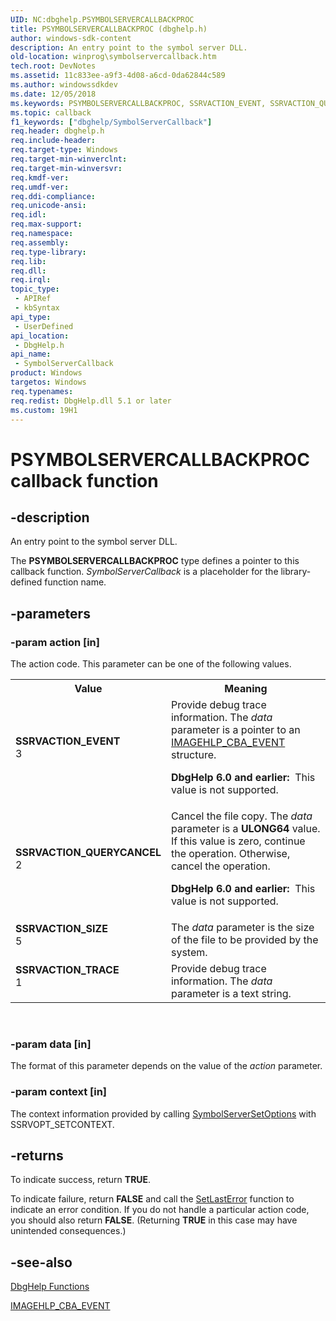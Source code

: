 ```yaml
---
UID: NC:dbghelp.PSYMBOLSERVERCALLBACKPROC
title: PSYMBOLSERVERCALLBACKPROC (dbghelp.h)
author: windows-sdk-content
description: An entry point to the symbol server DLL.
old-location: winprog\symbolservercallback.htm
tech.root: DevNotes
ms.assetid: 11c833ee-a9f3-4d08-a6cd-0da62844c589
ms.author: windowssdkdev
ms.date: 12/05/2018
ms.keywords: PSYMBOLSERVERCALLBACKPROC, SSRVACTION_EVENT, SSRVACTION_QUERYCANCEL, SSRVACTION_SIZE, SSRVACTION_TRACE, SymbolServerCallback, SymbolServerCallback callback, SymbolServerCallback callback function [Windows API], _win32_symbolservercallback, base.symbolservercallback, dbghelp/SymbolServerCallback, winprog.symbolservercallback
ms.topic: callback
f1_keywords: ["dbghelp/SymbolServerCallback"]
req.header: dbghelp.h
req.include-header: 
req.target-type: Windows
req.target-min-winverclnt: 
req.target-min-winversvr: 
req.kmdf-ver: 
req.umdf-ver: 
req.ddi-compliance: 
req.unicode-ansi: 
req.idl: 
req.max-support: 
req.namespace: 
req.assembly: 
req.type-library: 
req.lib: 
req.dll: 
req.irql: 
topic_type:
 - APIRef
 - kbSyntax
api_type:
 - UserDefined
api_location:
 - DbgHelp.h
api_name:
 - SymbolServerCallback
product: Windows
targetos: Windows
req.typenames: 
req.redist: DbgHelp.dll 5.1 or later
ms.custom: 19H1
---
```


# PSYMBOLSERVERCALLBACKPROC callback function


## -description


An entry point to the symbol server DLL.

The <b>PSYMBOLSERVERCALLBACKPROC</b> type defines a pointer to this callback function. 
<i>SymbolServerCallback</i> is a placeholder for the library-defined function name.


## -parameters




### -param action [in]

The action code. This parameter can be one of the following values.

<table>
<tr>
<th>Value</th>
<th>Meaning</th>
</tr>
<tr>
<td width="40%"><a id="SSRVACTION_EVENT"></a><a id="ssrvaction_event"></a><dl>
<dt><b>SSRVACTION_EVENT</b></dt>
<dt>3</dt>
</dl>
</td>
<td width="60%">
Provide debug trace information. The <i>data</i> parameter is a pointer to an <a href="https://docs.microsoft.com/windows/desktop/api/dbghelp/ns-dbghelp-_imagehlp_cba_event">IMAGEHLP_CBA_EVENT</a> structure.

<b>DbgHelp 6.0 and earlier:  </b>This value is not supported.

</td>
</tr>
<tr>
<td width="40%"><a id="SSRVACTION_QUERYCANCEL"></a><a id="ssrvaction_querycancel"></a><dl>
<dt><b>SSRVACTION_QUERYCANCEL</b></dt>
<dt>2</dt>
</dl>
</td>
<td width="60%">
Cancel the file copy. The <i>data</i> parameter is a <b>ULONG64</b> value. If this value is zero, continue the operation. Otherwise, cancel the operation.

<b>DbgHelp 6.0 and earlier:  </b>This value is not supported.

</td>
</tr>
<tr>
<td width="40%"><a id="SSRVACTION_SIZE"></a><a id="ssrvaction_size"></a><dl>
<dt><b>SSRVACTION_SIZE</b></dt>
<dt>5</dt>
</dl>
</td>
<td width="60%">
 The <i>data</i> parameter is the size of the file to be provided by the system.

</td>
</tr>
<tr>
<td width="40%"><a id="SSRVACTION_TRACE"></a><a id="ssrvaction_trace"></a><dl>
<dt><b>SSRVACTION_TRACE</b></dt>
<dt>1</dt>
</dl>
</td>
<td width="60%">
Provide debug trace information. The <i>data</i> parameter is a text string.

</td>
</tr>
</table>
 


### -param data [in]

The format of this parameter depends on the value of the <i>action</i> parameter.


### -param context [in]

The context information provided by calling <a href="https://docs.microsoft.com/previous-versions//ff797954(v=vs.85)">SymbolServerSetOptions</a> with SSRVOPT_SETCONTEXT.


## -returns



To indicate success, return <b>TRUE</b>.

To indicate failure, return <b>FALSE</b> and call the 
<a href="https://docs.microsoft.com/windows/desktop/api/errhandlingapi/nf-errhandlingapi-setlasterror">SetLastError</a> function to indicate an error condition. If you do not handle a particular action code, you should also return <b>FALSE</b>. (Returning <b>TRUE</b> in this case may have unintended consequences.)




## -see-also




<a href="https://docs.microsoft.com/windows/desktop/Debug/dbghelp-functions">DbgHelp
		  Functions</a>



<a href="https://docs.microsoft.com/windows/desktop/api/dbghelp/ns-dbghelp-_imagehlp_cba_event">IMAGEHLP_CBA_EVENT</a>
 

 

